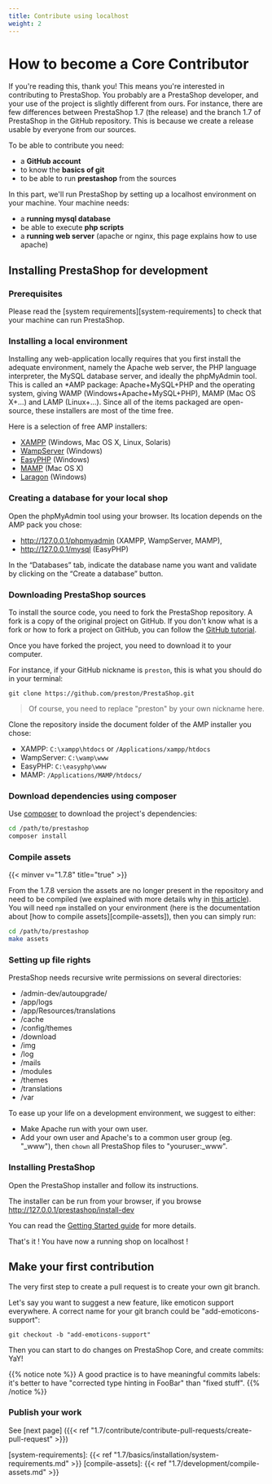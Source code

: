 ```yaml
---
title: Contribute using localhost
weight: 2
---
```


# How to become a Core Contributor

If you're reading this, thank you! This means you're interested in contributing to PrestaShop.
You probably are a PrestaShop developer, and your use of the project is slightly different from
ours. For instance, there are few differences between PrestaShop 1.7 (the release) and the branch 1.7
of PrestaShop in the GitHub repository. This is because we create a release usable by everyone from our sources.

To be able to contribute you need:

* a **GitHub account**
* to know the **basics of git**
* to be able to run **prestashop** from the sources

In this part, we'll run PrestaShop by setting up a localhost environment on your machine. Your machine needs:

* a **running mysql database**
* be able to execute **php scripts**
* a **running web server** (apache or nginx, this page explains how to use apache)

## Installing PrestaShop for development

### Prerequisites

Please read the [system requirements][system-requirements] to check that your machine can run PrestaShop.

### Installing a local environment

Installing any web-application locally requires that you first install the adequate environment, namely the Apache web server, the PHP language interpreter, the MySQL database server, and ideally the phpMyAdmin tool. This is called an *AMP package: Apache+MySQL+PHP and the operating system, giving WAMP (Windows+Apache+MySQL+PHP), MAMP (Mac OS X+…) and LAMP (Linux+…). Since all of the items packaged are open-source, these installers are most of the time free.

Here is a selection of free AMP installers:

* [XAMPP](https://www.apachefriends.org/en/xampp.html) (Windows, Mac OS X, Linux, Solaris)
* [WampServer](http://www.wampserver.com/) (Windows)
* [EasyPHP](https://www.easyphp.org/) (Windows)
* [MAMP](https://www.mamp.info/) (Mac OS X)
* [Laragon](https://laragon.org/) (Windows)

### Creating a database for your local shop

Open the phpMyAdmin tool using your browser. Its location depends on the AMP pack you chose:

* http://127.0.0.1/phpmyadmin (XAMPP, WampServer, MAMP),
* http://127.0.0.1/mysql (EasyPHP)

In the “Databases” tab, indicate the database name you want and validate by clicking on the “Create a database” button.

### Downloading PrestaShop sources

To install the source code, you need to fork the PrestaShop repository. A fork is a copy of the original project on GitHub.
If you don't know what is a fork or how to fork a project on GitHub, you can follow the [GitHub tutorial](https://help.github.com/articles/fork-a-repo/).

Once you have forked the project, you need to download it to your computer.

For instance, if your GitHub nickname is `preston`, this is what you should do in your terminal:

```
git clone https://github.com/preston/PrestaShop.git
```

> Of course, you need to replace "preston" by your own nickname here.

Clone the repository inside the document folder of the AMP installer you chose:

* XAMPP: `C:\xampp\htdocs` or `/Applications/xampp/htdocs`
* WampServer: `C:\wamp\www`
* EasyPHP: `C:\easyphp\www`
* MAMP: `/Applications/MAMP/htdocs/`

### Download dependencies using composer

Use [composer](https://getcomposer.org/download/) to download the project's dependencies:

```bash
cd /path/to/prestashop
composer install
```

### Compile assets
{{< minver v="1.7.8" title="true" >}}

From the 1.7.8 version the assets are no longer present in the repository and need to be compiled (we explained with more details why in [this article](https://build.prestashop.com/news/open-question-not-commiting-assets-anymore/)).
You will need `npm` installed on your environment (here is the documentation about [how to compile assets][compile-assets]), then you can simply run:

```bash
cd /path/to/prestashop
make assets
```

### Setting up file rights

PrestaShop needs recursive write permissions on several directories:

- /admin-dev/autoupgrade/
- /app/logs
- /app/Resources/translations
- /cache
- /config/themes
- /download
- /img
- /log
- /mails
- /modules
- /themes
- /translations
- /var

To ease up your life on a development environment, we suggest to either:

- Make Apache run with your own user.
- Add your own user and Apache's to a common user group (eg. "_www"), then `chown` all PrestaShop files to "youruser:_www". 


### Installing PrestaShop

Open the PrestaShop installer and follow its instructions.

The installer can be run from your browser, if you browse http://127.0.0.1/prestashop/install-dev

You can read the [Getting Started guide][getting-started-guide] for more details.

That's it ! You have now a running shop on localhost !

## Make your first contribution

The very first step to create a pull request is to create your own git branch.

Let's say you want to suggest a new feature, like emoticon support everywhere. A correct name for your git branch could be "add-emoticons-support":

```
git checkout -b "add-emoticons-support"
```

Then you can start to do changes on PrestaShop Core, and create commits: YaY!


{{% notice note %}}
A good practice is to have meaningful commits labels: it's better to have "corrected type hinting in FooBar" than "fixed stuff". 
{{% /notice %}}

### Publish your work

See [next page] ({{< ref "1.7/contribute/contribute-pull-requests/create-pull-request" >}})

[getting-started-guide]: https://doc.prestashop.com/display/PS17/Getting+Started
[system-requirements]: {{< ref "1.7/basics/installation/system-requirements.md" >}}
[compile-assets]: {{< ref "1.7/development/compile-assets.md" >}}

